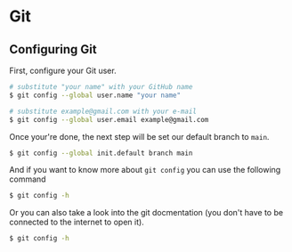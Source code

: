 
# Git

## Configuring Git

First, configure your Git user.

```bash
# substitute "your name" with your GitHub name
$ git config --global user.name "your name"

# substitute example@gmail.com with your e-mail
$ git config --global user.email example@gmail.com
```

Once your're done, the next step will be set our default branch to `main`.

```bash
$ git config --global init.default branch main
```

And if you want to know more about `git config` you can use the following command

```bash
$ git config -h
```

Or you can also take a look into the git docmentation (you don't have to be connected to the internet to open it).

```bash
$ git config -h
```
